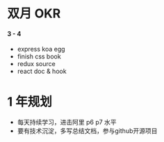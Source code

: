 # 双月 OKR

#### 3 - 4

- express koa egg
- finish css book
- redux source
- react doc & hook

# 1 年规划

- 每天持续学习，进击阿里 p6 p7 水平
- 要有技术沉淀，多写总结文档，参与github开源项目

